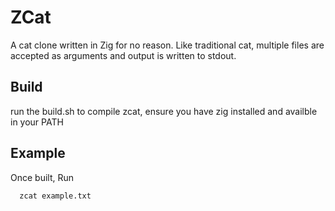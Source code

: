 # ZCat
A cat clone written in Zig for no reason.
Like traditional cat, multiple files are accepted as arguments and output is written to stdout.

## Build
run the build.sh to compile zcat, ensure you have zig installed and availble in your PATH

## Example
Once built, Run
```
  zcat example.txt
```
